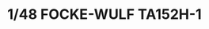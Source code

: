 ---
layout: product
title: "1/48 FOCKE-WULF TA152H-1"
price: "8500" 
desc: "Plastična maketa"
img_path: "/assets/img/VOLKSWS4802.webp"
brand: "ZOUKEI-MURA"
available: true
special_offer: false
new: true
soon: false
cat: "010000"
subcat: "014100"
subsubcat: "00"
sifra: "VOLKSWS4802"
popular: false
---